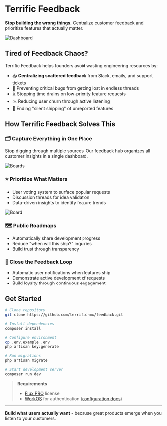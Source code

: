 # Terrific Feedback
**Stop building the wrong things.** Centralize customer feedback and prioritize features that actually matter.

![Dashboard](https://github.com/user-attachments/assets/d4c68c28-24a2-46fc-ba53-5207dcb0857c)
## Tired of Feedback Chaos?
Terrific Feedback helps founders avoid wasting engineering resources by:
- 📥 **Centralizing scattered feedback** from Slack, emails, and support tickets
- 🚫 Preventing critical bugs from getting lost in endless threads
- ⏳ Stopping time drains on low-priority feature requests
- 📉 Reducing user churn through active listening
- 📢 Ending "silent shipping" of unreported features

## How Terrific Feedback Solves This
### 🗂️ Capture Everything in One Place
Stop digging through multiple sources. Our feedback hub organizes all customer insights in a single dashboard.

![Boards](https://github.com/user-attachments/assets/40348087-761f-4064-acf4-2c10d4b6dd32)

### ⭐ Prioritize What Matters
- User voting system to surface popular requests
- Discussion threads for idea validation
- Data-driven insights to identify feature trends

![Board](https://github.com/user-attachments/assets/61fee010-4054-4cc4-907a-c7eb50de7161)

### 🗺️ Public Roadmaps
- Automatically share development progress
- Reduce "when will this ship?" inquiries
- Build trust through transparency

[//]: # (Add screenshot: public-roadmap.png)

### 🔁 Close the Feedback Loop
- Automatic user notifications when features ship
- Demonstrate active development of requests
- Build loyalty through continuous engagement

[//]: # (Add screenshot: notification-example.png)

## Get Started
```bash
# Clone repository
git clone https://github.com/terrific-mx/feedback.git

# Install dependencies
composer install

# Configure environment
cp .env.example .env
php artisan key:generate

# Run migrations
php artisan migrate

# Start development server
composer run dev
```

> **Requirements**
> - [Flux PRO](https://fluxui.dev) license
> - [WorkOS](https://workos.com) for authentication ([configuration docs](https://laravel.com/docs/12.x/starter-kits#workos))

---

**Build what users actually want** - because great products emerge when you listen to your customers.
